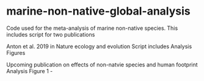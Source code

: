 # marine-non-native-global-analysis
Code used for the meta-analysis of marine non-native species.
This includes script for two publications


Anton et al. 2019 in Nature ecology and evolution
Script includes
  Analysis
  Figures
  
Upcoming publication on effects of non-natvie species and human footprint
  Analysis
  Figure 1 - 


